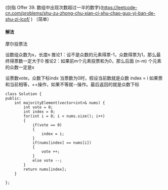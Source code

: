 (剑指 Offer 39. 数组中出现次数超过一半的数字)(https://leetcode-cn.com/problems/shu-zu-zhong-chu-xian-ci-shu-chao-guo-yi-ban-de-shu-zi-lcof/ ) （简单）

#### 解法

摩尔投票法

设数组众数为x，长度n
推论1：设不是众数的元素得票-1，众数得票为1，那么最终得票数一定大于0
推论2：如果前m个元素投票和为0，那么后面 (n-m) 个元素的众数一定是x

设票数vote，众数下标indx
当票数为0时，假设当前数就是众数 index = i
如果票和当前相等，++操作，如果不等就--操作。最后返回的就是众数下标

```
class Solution {
public:
    int majorityElement(vector<int>& nums) {
        int vote = 0;
        int index = 0;
        for(int i = 0; i < nums.size(); i++)
        {
            if(vote == 0)
            {
                index = i;
            }
            if(nums[index] == nums[i])
            {
                vote ++;
            }
            else vote --;
        }
        return nums[index];
    }

};
```
